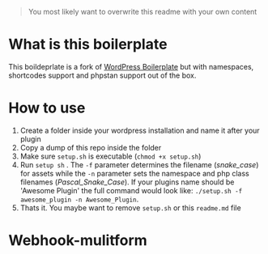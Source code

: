 > You most likely want to overwrite this readme with your own content

# What is this boilerplate
This boildeprlate is a fork of [WordPress Boilerplate](https://github.com/DevinVinson/WordPress-Plugin-Boilerplate) but with namespaces, shortcodes support and phpstan support out of the box. 

# How to use

 1. Create a folder inside your wordpress installation and name it after your plugin
 2. Copy a dump of this repo inside the folder
 3. Make sure `setup.sh` is executable (`chmod +x setup.sh`)
 4. Run `setup sh` . The `-f` parameter determines the filename (*snake_case*) for assets while the `-n` parameter sets the namespace and php class filenames (*Pascal_Snake_Case*). If your plugins name should be 'Awesome Plugin' the full command would look like: `./setup.sh -f awesome_plugin -n Awesome_Plugin`.
 5. Thats it. You maybe want to remove `setup.sh` or this `readme.md` file
# Webhook-mulitform
